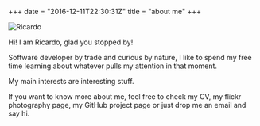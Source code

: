 +++
date = "2016-12-11T22:30:31Z"
title = "about me"
+++

![Ricardo](/images/ricardo.png)

Hi! I am Ricardo, glad you stopped by!

Software developer by trade and curious by nature, I like to spend my free time learning about whatever pulls my attention in that moment.

My main interests are interesting stuff.

If you want to know more about me, feel free to check my CV, my flickr photography page, my GitHub project page or just drop me an email and say hi. 